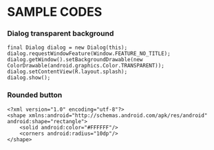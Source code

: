 # SAMPLE CODES


### Dialog transparent background 
```
final Dialog dialog = new Dialog(this);
dialog.requestWindowFeature(Window.FEATURE_NO_TITLE);
dialog.getWindow().setBackgroundDrawable(new ColorDrawable(android.graphics.Color.TRANSPARENT));
dialog.setContentView(R.layout.splash);
dialog.show();
```


### Rounded button 
```
<?xml version="1.0" encoding="utf-8"?>
<shape xmlns:android="http://schemas.android.com/apk/res/android" android:shape="rectangle">
    <solid android:color="#FFFFFF"/>
    <corners android:radius="10dp"/>
</shape>
```
